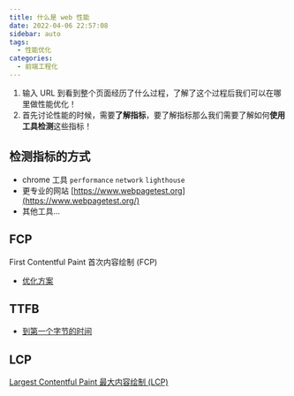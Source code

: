 ```yaml
---
title: 什么是 web 性能
date: 2022-04-06 22:57:08
sidebar: auto
tags:
  - 性能优化
categories:
  - 前端工程化
---
```


1. 输入 URL 到看到整个页面经历了什么过程，了解了这个过程后我们可以在哪里做性能优化！
2. 首先讨论性能的时候，需要**了解指标**，要了解指标那么我们需要了解如何**使用工具检测**这些指标！

<!-- 经过对网站页面性能的测量及渲染过程的了解，相信你对于糟糕性能体验的原因已经比较清楚了，那么接下来便是优化性能，

- **从发出请求到收到响应的优化**，比如 DNS 查询、HTTP 长连接、HTTP2、 HTTP 压缩、HTTP 缓存等。
- **关键渲染路径优化**,比如是否存在不必要的重绘和回流。
- **加载过程的优化**，比如延迟加载,是否有不需要在首屏展示的非关键信息，占用了页面加载的时间。
- **资源优**化，比如图片、视频等不同的格式类型会有不同的使用场景, 在使用的过程中是否恰当。
- **构建优化**，比如压缩合并、基于 webpack 构建优化方案等。 -->

## 检测指标的方式

- chrome 工具 `performance` `network` `lighthouse`
- 更专业的网站 [https://www.webpagetest.org](https://www.webpagetest.org/)
- 其他工具...

## FCP

First Contentful Paint 首次内容绘制 (FCP)

- [优化方案](https://web.dev/i18n/zh/fcp/)

## TTFB

- [到第一个字节的时间](https://web.dev/ttfb/)

## LCP

[Largest Contentful Paint 最大内容绘制 (LCP) ](https://web.dev/i18n/zh/lcp/)
